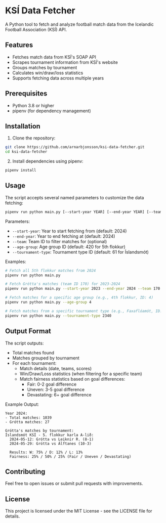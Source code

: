 # KSÍ Data Fetcher

A Python tool to fetch and analyze football match data from the Icelandic Football Association (KSÍ) API.

## Features

- Fetches match data from KSÍ's SOAP API
- Scrapes tournament information from KSÍ's website
- Groups matches by tournament
- Calculates win/draw/loss statistics
- Supports fetching data across multiple years

## Prerequisites

- Python 3.8 or higher
- pipenv (for dependency management)

## Installation

1. Clone the repository:
```bash
git clone https://github.com/arnarbjonsson/ksi-data-fetcher.git
cd ksi-data-fetcher
```

2. Install dependencies using pipenv:
```bash
pipenv install
```

## Usage

The script accepts several named parameters to customize the data fetching:

```bash
pipenv run python main.py [--start-year YEAR] [--end-year YEAR] [--team TEAM_ID] [--age-group AGE_GROUP_ID] [--tournament-type TYPE_ID]
```

Parameters:
- `--start-year`: Year to start fetching from (default: 2024)
- `--end-year`: Year to end fetching at (default: 2024)
- `--team`: Team ID to filter matches for (optional)
- `--age-group`: Age group ID (default: 420 for 5th flokkur)
- `--tournament-type`: Tournament type ID (default: 61 for Íslandsmót)

Examples:
```bash
# Fetch all 5th flokkur matches from 2024
pipenv run python main.py

# Fetch Grótta's matches (team ID 170) for 2023-2024
pipenv run python main.py --start-year 2023 --end-year 2024 --team 170

# Fetch matches for a specific age group (e.g., 4th flokkur, ID: 4)
pipenv run python main.py --age-group 4

# Fetch matches from a specific tournament type (e.g., Faxaflóamót, ID: 2340)
pipenv run python main.py --tournament-type 2340
```

## Output Format

The script outputs:
- Total matches found
- Matches grouped by tournament
- For each tournament:
  - Match details (date, teams, scores)
  - Win/Draw/Loss statistics (when filtering for a specific team)
  - Match fairness statistics based on goal differences:
    - Fair: 0-2 goal difference
    - Uneven: 3-5 goal difference
    - Devastating: 6+ goal difference

Example Output:
```
Year 2024:
- Total matches: 1039
- Grótta matches: 27

Grótta's matches by tournament:
Íslandsmót KSÍ - 5. flokkur karla A-lið:
  2024-05-12: Grótta vs Leiknir R. (8-1)
  2024-05-29: Grótta vs Álftanes (10-3)
  
  Results: W: 75% / D: 12% / L: 13%
  Fairness: 25% / 50% / 25% (Fair / Uneven / Devastating)
```

## Contributing

Feel free to open issues or submit pull requests with improvements.

## License

This project is licensed under the MIT License - see the LICENSE file for details. 